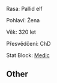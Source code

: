 Rasa: Pallid elf

Pohlaví: Žena

Věk: 320 let

Přesvědčení: ChD

Stat Block: [Medic](https://5e.tools/bestiary/frontline-medic-ggr.html)


## Other